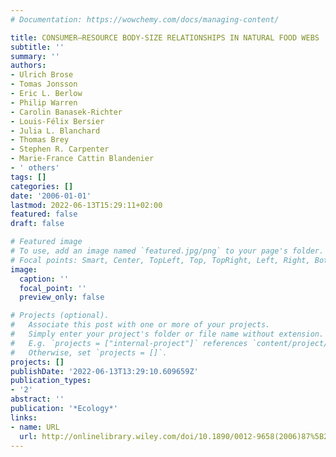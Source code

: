 ```yaml
---
# Documentation: https://wowchemy.com/docs/managing-content/

title: CONSUMER–RESOURCE BODY-SIZE RELATIONSHIPS IN NATURAL FOOD WEBS
subtitle: ''
summary: ''
authors:
- Ulrich Brose
- Tomas Jonsson
- Eric L. Berlow
- Philip Warren
- Carolin Banasek-Richter
- Louis-Félix Bersier
- Julia L. Blanchard
- Thomas Brey
- Stephen R. Carpenter
- Marie-France Cattin Blandenier
- ' others'
tags: []
categories: []
date: '2006-01-01'
lastmod: 2022-06-13T15:29:11+02:00
featured: false
draft: false

# Featured image
# To use, add an image named `featured.jpg/png` to your page's folder.
# Focal points: Smart, Center, TopLeft, Top, TopRight, Left, Right, BottomLeft, Bottom, BottomRight.
image:
  caption: ''
  focal_point: ''
  preview_only: false

# Projects (optional).
#   Associate this post with one or more of your projects.
#   Simply enter your project's folder or file name without extension.
#   E.g. `projects = ["internal-project"]` references `content/project/deep-learning/index.md`.
#   Otherwise, set `projects = []`.
projects: []
publishDate: '2022-06-13T13:29:10.609659Z'
publication_types:
- '2'
abstract: ''
publication: '*Ecology*'
links:
- name: URL
  url: http://onlinelibrary.wiley.com/doi/10.1890/0012-9658(2006)87%5B2411:CBRINF%5D2.0.CO;2/full
---
```

